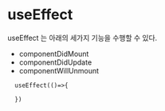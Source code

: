 # useEffect
useEffect 는 아래의 세가지 기능을 수행할 수 있다.
- componentDidMount
- componentDidUpdate
- componentWillUnmount

```
  useEffect(()=>{
  
  })
```
